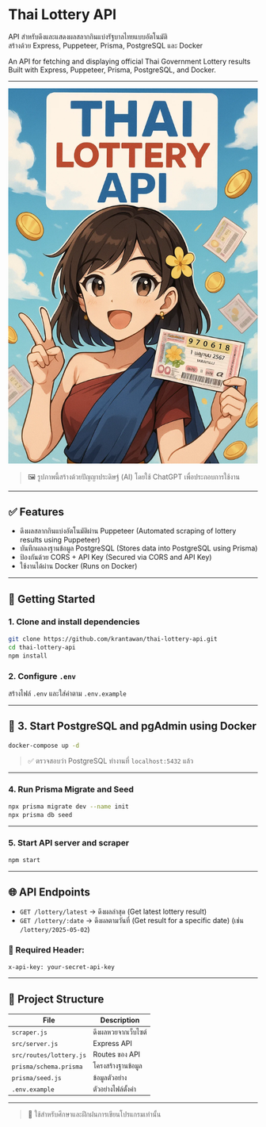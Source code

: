 
# Thai Lottery API

API สำหรับดึงและแสดงผลสลากกินแบ่งรัฐบาลไทยแบบอัตโนมัติ  
สร้างด้วย Express, Puppeteer, Prisma, PostgreSQL และ Docker

An API for fetching and displaying official Thai Government Lottery results  
Built with Express, Puppeteer, Prisma, PostgreSQL, and Docker.

---

![Preview](https://raw.githubusercontent.com/krantawan/thai-lottery-api/main/preview.png)  
> 🖼️ รูปภาพนี้สร้างด้วยปัญญาประดิษฐ์ (AI) โดยใช้ ChatGPT เพื่อประกอบการใช้งาน

---

## ✅ Features
- ดึงผลสลากกินแบ่งอัตโนมัติผ่าน Puppeteer (Automated scraping of lottery results using Puppeteer)
- บันทึกผลลงฐานข้อมูล PostgreSQL (Stores data into PostgreSQL using Prisma)
- ป้องกันด้วย CORS + API Key (Secured via CORS and API Key)
- ใช้งานได้ผ่าน Docker (Runs on Docker)

---

## 🚀 Getting Started

### 1. Clone and install dependencies
```bash
git clone https://github.com/krantawan/thai-lottery-api.git
cd thai-lottery-api
npm install
```

### 2. Configure  `.env`
สร้างไฟล์ `.env` และใส่ค่าตาม `.env.example`

---

## 🐳 3. Start PostgreSQL and pgAdmin using Docker
```bash
docker-compose up -d
```

> ✅ ตรวจสอบว่า PostgreSQL ทำงานที่ `localhost:5432` แล้ว

---

### 4. Run Prisma Migrate and Seed
```bash
npx prisma migrate dev --name init
npx prisma db seed
```

---

### 5. Start API server and scraper
```bash
npm start
```

---

## 🌐 API Endpoints

- `GET /lottery/latest` → ดึงผลล่าสุด (Get latest lottery result)
- `GET /lottery/:date` → ดึงผลตามวันที่ (Get result for a specific date) (เช่น `/lottery/2025-05-02`) 

### 🔐 Required Header:
```
x-api-key: your-secret-api-key
```

---

## 📂 Project Structure

| File | Description |
|------|-------------|
| `scraper.js` | ดึงผลหวยจากเว็บไซต์ |
| `src/server.js` | Express API |
| `src/routes/lottery.js` | Routes ของ API |
| `prisma/schema.prisma` | โครงสร้างฐานข้อมูล |
| `prisma/seed.js` | ข้อมูลตัวอย่าง |
| `.env.example` | ตัวอย่างไฟล์ตั้งค่า |

---

> 📌 ใช้สำหรับศึกษาและฝึกฝนการเขียนโปรแกรมเท่านั้น
